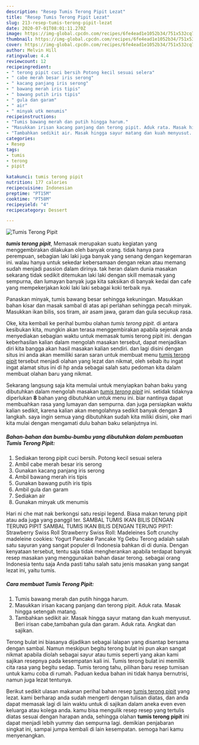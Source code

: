 ```yaml
---
description: "Resep Tumis Terong Pipit Lezat"
title: "Resep Tumis Terong Pipit Lezat"
slug: 213-resep-tumis-terong-pipit-lezat
date: 2020-07-01T08:01:11.270Z
image: https://img-global.cpcdn.com/recipes/6fe4ead1e1052b34/751x532cq70/tumis-terong-pipit-foto-resep-utama.jpg
thumbnail: https://img-global.cpcdn.com/recipes/6fe4ead1e1052b34/751x532cq70/tumis-terong-pipit-foto-resep-utama.jpg
cover: https://img-global.cpcdn.com/recipes/6fe4ead1e1052b34/751x532cq70/tumis-terong-pipit-foto-resep-utama.jpg
author: Melvin Hill
ratingvalue: 4.4
reviewcount: 12
recipeingredient:
- " terong pipit cuci bersih Potong kecil sesuai selera"
- " cabe merah besar iris serong"
- " kacang panjang iris serong"
- " bawang merah iris tipis"
- " bawang putih iris tipis"
- " gula dan garam"
- " air"
- " minyak utk menumis"
recipeinstructions:
- "Tumis bawang merah dan putih hingga harum."
- "Masukkan irisan kacang panjang dan terong pipit. Aduk rata. Masak hingga setengah matang."
- "Tambahkan sedikit air. Masak hingga sayur matang dan kuah menyusut. Beri irisan cabe,tambahan gula dan garam. Aduk rata. Angkat dan sajikan."
categories:
- Resep
tags:
- tumis
- terong
- pipit

katakunci: tumis terong pipit 
nutrition: 177 calories
recipecuisine: Indonesian
preptime: "PT15M"
cooktime: "PT58M"
recipeyield: "4"
recipecategory: Dessert

---
```



![Tumis Terong Pipit](https://img-global.cpcdn.com/recipes/6fe4ead1e1052b34/751x532cq70/tumis-terong-pipit-foto-resep-utama.jpg)

<b><i>tumis terong pipit</i></b>, Memasak merupakan suatu kegiatan yang menggembirakan dilakukan oleh banyak orang. tidak hanya para perempuan, sebagian laki laki juga banyak yang senang dengan kegemaran ini. walau hanya untuk sekedar kebersamaan dengan rekan atau memang sudah menjadi passion dalam dirinya. tak heran dalam dunia masakan sekarang tidak sedikit ditemukan laki laki dengan skill memasak yang sempurna, dan lumayan banyak juga kita saksikan di banyak kedai dan cafe yang mempekerjakan koki laki laki sebagai koki terbaik nya.

Panaskan minyak, tumis bawang besar sehingga kekuningan. Masukkan bahan kisar dan masak sambal di atas api perlahan sehingga pecah minyak. Masukkan ikan bilis, sos tiram, air asam jawa, garam dan gula secukup rasa.

Oke, kita kembali ke perihal bumbu olahan <i>tumis terong pipit</i>. di antara kesibukan kita, mungkin akan terasa menggembirakan apabila sejenak anda menyediakan sebagian waktu untuk memasak tumis terong pipit ini. dengan keberhasilan kalian dalam mengolah masakan tersebut, dapat menjadikan diri kita bangga akan hasil masakan kalian sendiri. dan lagi disini dengan situs ini anda akan memiliki saran saran untuk membuat menu <u>tumis terong pipit</u> tersebut menjadi olahan yang lezat dan nikmat, oleh sebab itu ingat ingat alamat situs ini di hp anda sebagai salah satu pedoman kita dalam membuat olahan baru yang nikmat.


Sekarang langsung saja kita memulai untuk menyiapkan bahan baku yang dibutuhkan dalam mengolah masakan <u><i>tumis terong pipit</i></u> ini. setidak tidaknya diperlukan <b>8</b> bahan yang dibutuhkan untuk menu ini. biar nantinya dapat membuahkan rasa yang lumayan dan sempurna. dan juga persiapkan waktu kalian sedikit, karena kalian akan mengolahnya sedikit banyak dengan <b>3</b> langkah. saya ingin semua yang dibutuhkan sudah kita miliki disini, oke mari kita mulai dengan mengamati dulu bahan baku selanjutnya ini.

<!--inarticleads1-->

##### Bahan-bahan dan bumbu-bumbu yang dibutuhkan dalam pembuatan Tumis Terong Pipit:

1. Sediakan  terong pipit cuci bersih. Potong kecil sesuai selera
1. Ambil  cabe merah besar iris serong
1. Gunakan  kacang panjang iris serong
1. Ambil  bawang merah iris tipis
1. Gunakan  bawang putih iris tipis
1. Ambil  gula dan garam
1. Sediakan  air
1. Gunakan  minyak utk menumis


Hari ni che mat nak berkongsi satu resipi legend. Biasa makan terung pipit atau ada juga yang panggil ter. SAMBAL TUMIS IKAN BILIS DENGAN TERUNG PIPIT SAMBAL TUMIS IKAN BILIS DENGAN TERUNG PIPIT: Strawberry Swiss Roll Strawberry Swiss Roll: Madeleines Soft crunchy madeleine cookies: Yogurt Pancake Pancake Yg Gebu Terong adalah salah satu sayuran yang sangat populer di Indonesia bahkan di di dunia. Dengan kenyataan tersebut, tentu saja tidak mengherankan apabila terdapat banyak resep masakan yang menggunakan bahan dasar terong. sebagai orang Indonesia tentu saja Anda pasti tahu salah satu jenis masakan yang sangat lezat ini, yaitu tumis. 

<!--inarticleads2-->

##### Cara membuat Tumis Terong Pipit:

1. Tumis bawang merah dan putih hingga harum.
1. Masukkan irisan kacang panjang dan terong pipit. Aduk rata. Masak hingga setengah matang.
1. Tambahkan sedikit air. Masak hingga sayur matang dan kuah menyusut. Beri irisan cabe,tambahan gula dan garam. Aduk rata. Angkat dan sajikan.


Terong bulat ini biasanya dijadikan sebagai lalapan yang disantap bersama dengan sambal. Namun meskipun begitu terong bulat ini pun akan sangat nikmat apabila diolah sebagai sayur atau tumis seperti yang akan kami sajikan resepnya pada kesempatan kali ini. Tumis terong bulat ini memilik cita rasa yang begitu sedap. Tumis terong tahu, pilihan baru resep tumisan untuk kamu coba di rumah. Paduan kedua bahan ini tidak hanya bernutrisi, namun juga lezat tentunya. 

Berikut sedikit ulasan makanan perihal bahan resep <u>tumis terong pipit</u> yang lezat. kami berharap anda sudah mengerti dengan tulisan diatas, dan anda dapat memasak lagi di lain waktu untuk di sajikan dalam aneka even even keluarga atau kolega anda. kamu bisa mengulik resep resep yang tertulis diatas sesuai dengan harapan anda, sehingga olahan <b>tumis terong pipit</b> ini dapat menjadi lebih yummy dan sempurna lagi. demikian penjabaran singkat ini, sampai jumpa kembali di lain kesempatan. semoga hari kamu menyenangkan.
